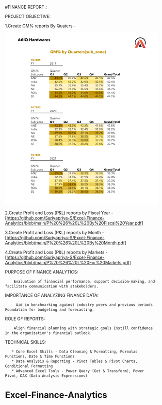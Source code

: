 #FINANCE REPORT :

PROJECT OBJECTIVE:

  1.Create GM% reports By Quaters -

  
  ![Image_Alt](https://github.com/Suriyapriya-S/Excel-Finance-Analytics/blob/1b2ee7dc9e06d0b6b0402a6f4a3b5af6370d3801/Screenshot%202025-07-20%20134350.png) 
  
  2.Create  Profit and Loss (P&L) reports by Fiscal Year - 
  [https://github.com/Suriyapriya-S/Excel-Finance-Analytics/blob/main/P%20%26%20L%20By%20Fiscal%20Year.pdf]

  3.Create Profit and Loss (P&L) reports by Month -
  [https://github.com/Suriyapriya-S/Excel-Finance-Analytics/blob/main/P%20%26%20L%20By%20Month.pdf]

  4.Create Profit and Loss (P&L) reports by Markets -
  [https://github.com/Suriyapriya-S/Excel-Finance-Analytics/blob/main/P%20%26%20L%20For%20Markets.pdf]
 
 
 PURPOSE OF FINANCE ANALYTICS:
 
        Evaluation of financial performance, support decision-making, and facilitate communication with stakeholders.

 IMPORTANCE OF ANALYZING FINANCE DATA:
 
         Aid in benchmarking against industry peers and previous periods Foundation for budgeting and forecasting.

ROLE OF REPORTS: 
 
        Align financial planning with strategic goals Instill confidence in the organization's financial outlook.

TECHNICAL SKILLS:
       
       * Core Excel Skills - Data Cleaning & Formatting, Formulas Functions, Date & Time Functions
       * Data Analysis & Reporting - Pivot Tables & Pivot Charts, Conditional Formatting
       * Advanced Excel Tools - Power Query (Get & Transform), Power Pivot, DAX (Data Analysis Expressions)
# Excel-Finance-Analytics
